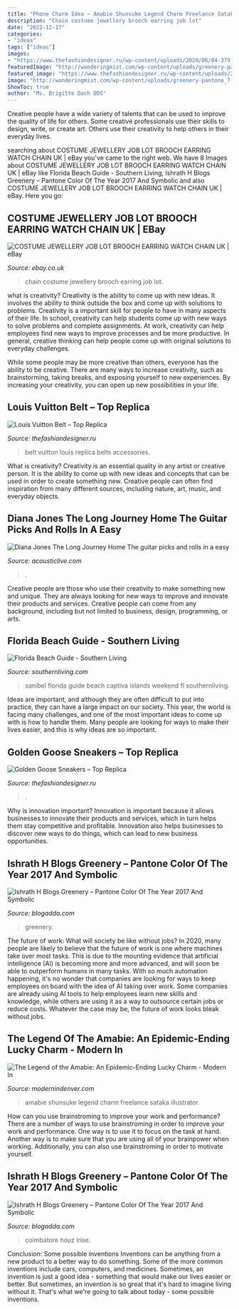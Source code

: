 ```yaml
---
title: "Phone Charm Idea ~ Amabie Shunsuke Legend Charm Freelance Sataka Illustrator"
description: "Chain costume jewellery brooch earring job lot"
date: "2022-12-17"
categories:
- "ideas"
tags: ["ideas"]
images:
- "https://www.thefashiondesigner.ru/wp-content/uploads/2020/06/04-379.jpg"
featuredImage: "http://wanderingmist.com/wp-content/uploads/greenery-pantone_7-290x200.jpg"
featured_image: "https://www.thefashiondesigner.ru/wp-content/uploads/2020/06/04-379.jpg"
image: "http://wanderingmist.com/wp-content/uploads/greenery-pantone_7-290x200.jpg"
ShowToc: true
author: "Ms. Brigitte Dach DDS"
---
```



Creative people have a wide variety of talents that can be used to improve the quality of life for others. Some creative professionals use their skills to design, write, or create art. Others use their creativity to help others in their everyday lives.

	

		
searching about COSTUME JEWELLERY JOB LOT BROOCH EARRING WATCH CHAIN UK | eBay you've came to the right web. We have 8 Images about COSTUME JEWELLERY JOB LOT BROOCH EARRING WATCH CHAIN UK | eBay like Florida Beach Guide - Southern Living, Ishrath H Blogs Greenery – Pantone Color Of The Year 2017 And Symbolic and also COSTUME JEWELLERY JOB LOT BROOCH EARRING WATCH CHAIN UK | eBay. Here you go:
		
    
## COSTUME JEWELLERY JOB LOT BROOCH EARRING WATCH CHAIN UK | EBay

<img loading=lazy src="http://i3.photobucket.com/albums/y81/virginking/JEWELLERY/SDC10393copy.jpg" onerror="this.onerror=null;this.src='https://tse2.mm.bing.net/th?id=OIP.XK6RWydfTGKNqBo4d9SpOgHaCY&amp;pid=15.1';" alt="COSTUME JEWELLERY JOB LOT BROOCH EARRING WATCH CHAIN UK | eBay">

_Source: ebay.co.uk_

>chain costume jewellery brooch earring job lot. 

	

what is creativity?
Creativity is the ability to come up with new ideas. It involves the ability to think outside the box and come up with solutions to problems.
Creativity is a important skill for people to have in many aspects of their life. In school, creativity can help students come up with new ways to solve problems and complete assignments. At work, creativity can help employees find new ways to improve processes and be more productive. In general, creative thinking can help people come up with original solutions to everyday challenges.

While some people may be more creative than others, everyone has the ability to be creative. There are many ways to increase creativity, such as brainstorming, taking breaks, and exposing yourself to new experiences. By increasing your creativity, you can open up new possibilities in your life.

    
## Louis Vuitton Belt – Top Replica

<img loading=lazy src="https://www.thefashiondesigner.ru/wp-content/uploads/2020/08/06.jpg" onerror="this.onerror=null;this.src='https://tse2.mm.bing.net/th?id=OIP.bYQO6CmglQe7eeSwBR5UMQHaJ4&amp;pid=15.1';" alt="Louis Vuitton Belt – Top Replica">

_Source: thefashiondesigner.ru_

>belt vuitton louis replica belts accessories. 

	

What is creativity?
Creativity is an essential quality in any artist or creative person. It is the ability to come up with new ideas and concepts that can be used in order to create something new. Creative people can often find inspiration from many different sources, including nature, art, music, and everyday objects.

    
## Diana Jones The Long Journey Home The Guitar Picks And Rolls In A Easy

<img loading=lazy src="https://www.acousticlive.com/April_2007_files/pressphoto_color.gif" onerror="this.onerror=null;this.src='https://tse3.mm.bing.net/th?id=OIP.2Uzurou3IWf040QHrM8l2wAAAA&amp;pid=15.1';" alt="Diana Jones The Long Journey Home The guitar picks and rolls in a easy">

_Source: acousticlive.com_

>. 

	

Creative people are those who use their creativity to make something new and unique. They are always looking for new ways to improve and innovate their products and services. Creative people can come from any background, including but not limited to business, design, programming, or arts.

    
## Florida Beach Guide - Southern Living

<img loading=lazy src="http://img1.southernliving.timeinc.net/sites/default/files/styles/story_card_hero/public/image/2016/04/main/trsspt061167846.jpg?itok=tivm9sAY" onerror="this.onerror=null;this.src='https://tse1.mm.bing.net/th?id=OIP.W2WeOmJaKYmquoAnRzHAvQHaEK&amp;pid=15.1';" alt="Florida Beach Guide - Southern Living">

_Source: southernliving.com_

>sanibel florida guide beach captiva islands weekend fl southernliving. 

	

Ideas are important, and although they are often difficult to put into practice, they can have a large impact on our society. This year, the world is facing many challenges, and one of the most important ideas to come up with is how to handle them. Many people are looking for ways to make their lives easier, and this is why ideas are so important.

    
## Golden Goose Sneakers – Top Replica

<img loading=lazy src="https://www.thefashiondesigner.ru/wp-content/uploads/2020/06/04-379.jpg" onerror="this.onerror=null;this.src='https://tse1.mm.bing.net/th?id=OIP.zuak0idIyW0Q6Z3hEdpp4gHaHa&amp;pid=15.1';" alt="Golden Goose Sneakers – Top Replica">

_Source: thefashiondesigner.ru_

>. 

	

Why is innovation important?
Innovation is important because it allows businesses to innovate their products and services, which in turn helps them stay competitive and profitable. Innovation also helps businesses to discover new ways to do things, which can lead to new business opportunities.

    
## Ishrath H Blogs Greenery – Pantone Color Of The Year 2017 And Symbolic

<img loading=lazy src="http://wanderingmist.com/wp-content/uploads/greenery-pantone_7-290x200.jpg" onerror="this.onerror=null;this.src='https://tse2.mm.bing.net/th?id=OIP.fDpgM1teknwcNw4yxKf45AAAAA&amp;pid=15.1';" alt="Ishrath H Blogs Greenery – Pantone Color Of The Year 2017 And Symbolic">

_Source: blogadda.com_

>greenery. 

	

The future of work: What will society be like without jobs?
In 2020, many people are likely to believe that the future of work is one where machines take over most tasks. This is due to the mounting evidence that artificial intelligence (AI) is becoming more and more advanced, and will soon be able to outperform humans in many tasks. With so much automation happening, it's no wonder that companies are looking for ways to keep employees on board with the idea of AI taking over work. Some companies are already using AI tools to help employees learn new skills and knowledge, while others are using it as a way to outsource certain jobs or reduce costs. Whatever the case may be, the future of work looks bleak without jobs.

    
## The Legend Of The Amabie: An Epidemic-Ending Lucky Charm - Modern In

<img loading=lazy src="https://www.modernindenver.com/wp-content/uploads/2020/03/amabie-shunsuke-satake.jpg" onerror="this.onerror=null;this.src='https://tse2.mm.bing.net/th?id=OIP.sJ-5Y03WplzTpAdxI6RIngDUEs&amp;pid=15.1';" alt="The Legend of the Amabie: An Epidemic-Ending Lucky Charm - Modern In">

_Source: modernindenver.com_

>amabie shunsuke legend charm freelance sataka illustrator. 

	

How can you use brainstroming to improve your work and performance?
There are a number of ways to use brainstroming in order to improve your work and performance. One way is to use it to focus on the task at hand. Another way is to make sure that you are using all of your brainpower when working. Additionally, you can also use brainstroming in order to motivate yourself.

    
## Ishrath H Blogs Greenery – Pantone Color Of The Year 2017 And Symbolic

<img loading=lazy src="http://wanderingmist.com/wp-content/uploads/img_20180324_134953_696201766494556867372-768x768.jpg" onerror="this.onerror=null;this.src='https://tse3.mm.bing.net/th?id=OIP.dCTCohX7YlcqhLKoSRehpAHaHa&amp;pid=15.1';" alt="Ishrath H Blogs Greenery – Pantone Color Of The Year 2017 And Symbolic">

_Source: blogadda.com_

>coimbatore houz irise. 

	

Conclusion: Some possible inventions
Inventions can be anything from a new product to a better way to do something. Some of the more common inventions include cars, computers, and medicines. Sometimes, an invention is just a good idea - something that would make our lives easier or better. But sometimes, an invention is so great that it's hard to imagine living without it. That's what we're going to talk about today - some possible inventions.

